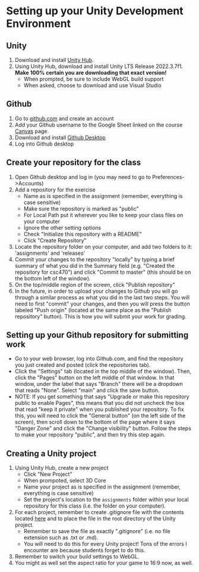 # Setting up your Unity Development Environment

## Unity
1. Download and install [Unity Hub](https://unity.com/download).
1. Using Unity Hub, download and install Unity LTS Release 2022.3.7f1. **Make 100% certain you are downloading that exact version!**
    - When prompted, be sure to include WebGL build support
    - When asked, choose to download and use Visual Studio

## Github
1. Go to [github.com](https://github.com/) and create an account
1. Add your Github username to the Google Sheet linked on the course [Canvas](https://canvas.american.edu) page.
1. Download and install [Github Desktop](https://desktop.github.com/)
1. Log into Github desktop

## Create your repository for the class
1. Open Github desktop and log in (you may need to go to Preferences->Accounts)
1. Add a repository for the exercise
    - Name as is specified in the assignment (remember, everything is case sensitive)
    - Make sure the repository is marked as "public"
    - For Local Path put it wherever you like to keep your class files on your computer
    - Ignore the other setting options
    - Check "Initialize this repository with a README"
    - Click "Create Repository"
1. Locate the repository folder on your computer, and add two folders to it: 'assignments' and 'releases'
1. Commit your changes to the repository "locally" by typing a brief summary of what you did in the Summary field (e.g. "Created the repository for csc470") and click "Commit to master" (this should be on the bottom left of the window).
1. On the top/middle region of the screen, click "Publish repository"
1. In the future, in order to upload your changes to Github you will go through a similar process as what you did in the last two steps. You will need to first "commit" your changes, and then you will press the button labeled "Push origin" (located at the same place as the "Publish repository" button). This is how you will submit your work for grading.

## Setting up your Github repository for submitting work
- Go to your web browser, log into Github.com, and find the repository you just created and posted (click the repositories tab).
- Click the "Settings" tab (located in the top middle of the window). Then, click the "Pages" button on the left middle of that window. In that window, under the label that says "Branch" there will be a dropdown that reads "None". Select "main" and click the save button.
- NOTE: If you get something that says "Upgrade or make this repository public to enable Pages", this means that you did not uncheck the box that read "keep it private" when you published your repository. To fix this, you will need to click the "General button" (on the left side of the screen), then scroll down to the bottom of the page where it says "Danger Zone" and click the "Change visibility" button. Follow the steps to make your repository "public", and then try this step again.

## Creating a Unity project
1. Using Unity Hub, create a new project
    - Click "New Project"
    - When prompoted, select 3D Core
    - Name your project as is specified in the assignment (remember, everything is case sensitive)
    - Set the project's location to the `assignments` folder within your local repository for this class (i.e. the folder on your computer).
1. For each project, remember to create .gitignore file with the contents located [here](https://raw.githubusercontent.com/github/gitignore/main/Unity.gitignore) and to place the file in the root directory of the Unity project.
    - Remember to save the file as exactly ".gitignore" (i.e. no file extension such as .txt or .md).
    - You will need to do this for every Unity project! Tons of the errors I encounter are because students forget to do this.
1. Remember to switch your build settings to WebGL.
1. You might as well set the aspect ratio for your game to 16:9 now, as well.




<!--
## Unity
Download and install [Unity LTS Release 2022.3.7f1](https://unity.com/releases/editor/qa/lts-releases). You 

![Try this](./install_1.png)
And then make sure to
![Try that](./install_2.png)

<img src="./install_1.png" align="right" width="100" />

After all is done it should work. After all is done it should work. After all is done it should work. After all is done it should work. After all is done it should work. After all is done it should work. After all is done it should work. After all is done it should work. After all is done it should work. After all is done it should work. After all is done it should work. After all is done it should work. After all is done it should work. After all is done it should work. After all is done it should work. After all is done it should work. After all is done it should work. After all is done it should work. After all is done it should work. After all is done it should work. After all is done it should work. After all is done it should work. 
-->
